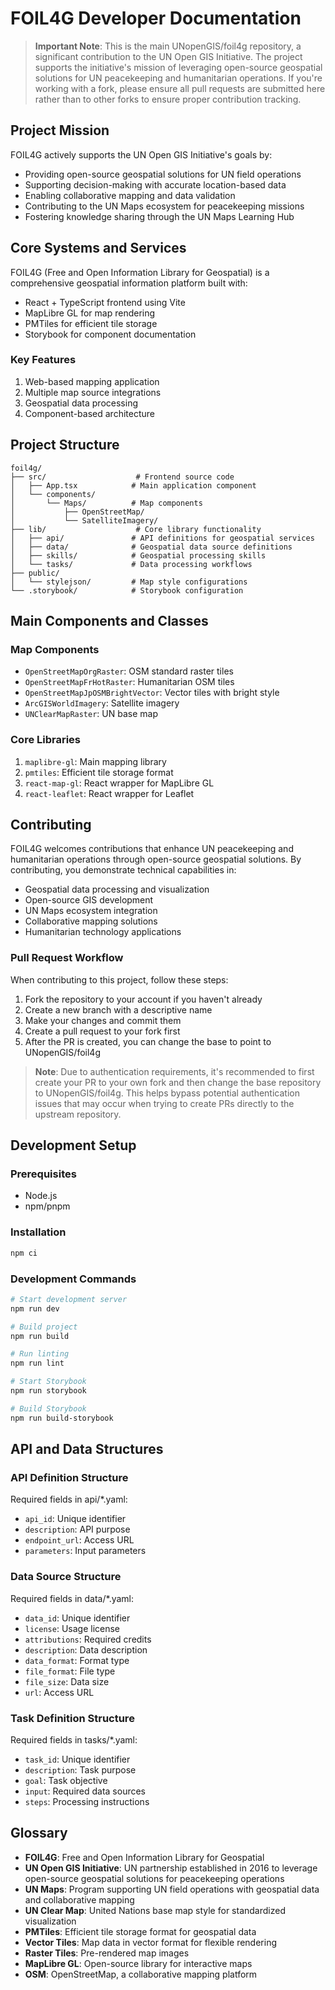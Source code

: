 # FOIL4G Developer Documentation

> **Important Note**: This is the main UNopenGIS/foil4g repository, a significant contribution to the UN Open GIS Initiative. The project supports the initiative's mission of leveraging open-source geospatial solutions for UN peacekeeping and humanitarian operations. If you're working with a fork, please ensure all pull requests are submitted here rather than to other forks to ensure proper contribution tracking.

## Project Mission

FOIL4G actively supports the UN Open GIS Initiative's goals by:
- Providing open-source geospatial solutions for UN field operations
- Supporting decision-making with accurate location-based data
- Enabling collaborative mapping and data validation
- Contributing to the UN Maps ecosystem for peacekeeping missions
- Fostering knowledge sharing through the UN Maps Learning Hub

## Core Systems and Services

FOIL4G (Free and Open Information Library for Geospatial) is a comprehensive geospatial information platform built with:
- React + TypeScript frontend using Vite
- MapLibre GL for map rendering
- PMTiles for efficient tile storage
- Storybook for component documentation

### Key Features
1. Web-based mapping application
2. Multiple map source integrations
3. Geospatial data processing
4. Component-based architecture

## Project Structure

```
foil4g/
├── src/                    # Frontend source code
│   ├── App.tsx            # Main application component
│   └── components/
│       └── Maps/          # Map components
│           ├── OpenStreetMap/
│           └── SatelliteImagery/
├── lib/                    # Core library functionality
│   ├── api/               # API definitions for geospatial services
│   ├── data/              # Geospatial data source definitions
│   ├── skills/            # Geospatial processing skills
│   └── tasks/             # Data processing workflows
├── public/
│   └── stylejson/         # Map style configurations
└── .storybook/            # Storybook configuration
```

## Main Components and Classes

### Map Components
- `OpenStreetMapOrgRaster`: OSM standard raster tiles
- `OpenStreetMapFrHotRaster`: Humanitarian OSM tiles
- `OpenStreetMapJpOSMBrightVector`: Vector tiles with bright style
- `ArcGISWorldImagery`: Satellite imagery
- `UNClearMapRaster`: UN base map

### Core Libraries
1. `maplibre-gl`: Main mapping library
2. `pmtiles`: Efficient tile storage format
3. `react-map-gl`: React wrapper for MapLibre GL
4. `react-leaflet`: React wrapper for Leaflet

## Contributing

FOIL4G welcomes contributions that enhance UN peacekeeping and humanitarian operations through open-source geospatial solutions. By contributing, you demonstrate technical capabilities in:
- Geospatial data processing and visualization
- Open-source GIS development
- UN Maps ecosystem integration
- Collaborative mapping solutions
- Humanitarian technology applications

### Pull Request Workflow
When contributing to this project, follow these steps:

1. Fork the repository to your account if you haven't already
2. Create a new branch with a descriptive name
3. Make your changes and commit them
4. Create a pull request to your fork first
5. After the PR is created, you can change the base to point to UNopenGIS/foil4g

> **Note**: Due to authentication requirements, it's recommended to first create your PR to your own fork and then change the base repository to UNopenGIS/foil4g. This helps bypass potential authentication issues that may occur when trying to create PRs directly to the upstream repository.

## Development Setup

### Prerequisites
- Node.js
- npm/pnpm

### Installation
```bash
npm ci
```

### Development Commands
```bash
# Start development server
npm run dev

# Build project
npm run build

# Run linting
npm run lint

# Start Storybook
npm run storybook

# Build Storybook
npm run build-storybook
```

## API and Data Structures

### API Definition Structure
Required fields in api/*.yaml:
- `api_id`: Unique identifier
- `description`: API purpose
- `endpoint_url`: Access URL
- `parameters`: Input parameters

### Data Source Structure
Required fields in data/*.yaml:
- `data_id`: Unique identifier
- `license`: Usage license
- `attributions`: Required credits
- `description`: Data description
- `data_format`: Format type
- `file_format`: File type
- `file_size`: Data size
- `url`: Access URL

### Task Definition Structure
Required fields in tasks/*.yaml:
- `task_id`: Unique identifier
- `description`: Task purpose
- `goal`: Task objective
- `input`: Required data sources
- `steps`: Processing instructions

## Glossary

- **FOIL4G**: Free and Open Information Library for Geospatial
- **UN Open GIS Initiative**: UN partnership established in 2016 to leverage open-source geospatial solutions for peacekeeping operations
- **UN Maps**: Program supporting UN field operations with geospatial data and collaborative mapping
- **UN Clear Map**: United Nations base map style for standardized visualization
- **PMTiles**: Efficient tile storage format for geospatial data
- **Vector Tiles**: Map data in vector format for flexible rendering
- **Raster Tiles**: Pre-rendered map images
- **MapLibre GL**: Open-source library for interactive maps
- **OSM**: OpenStreetMap, a collaborative mapping platform
